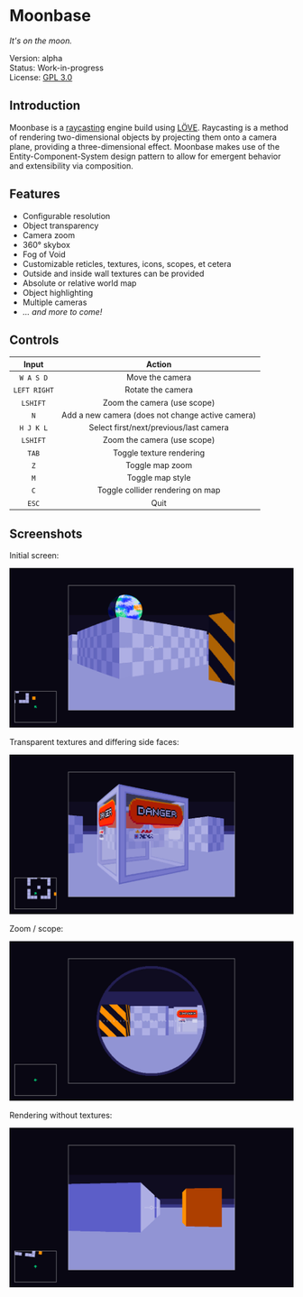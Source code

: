# Moonbase
_It's on the moon._  
  
Version: alpha  
Status:  Work-in-progress  
License: [GPL 3.0](LICENSE.md)



## Introduction

Moonbase is a [raycasting](http://en.wikipedia.org/wiki/Raycasting) engine build using [LÖVE](https://www.love2d.org). Raycasting is a method of rendering two-dimensional objects by projecting them onto a camera plane, providing a three-dimensional effect. Moonbase makes use of the Entity-Component-System design pattern to allow for emergent behavior and extensibility via composition.



## Features
* Configurable resolution
* Object transparency
* Camera zoom
* 360° skybox
* Fog of Void
* Customizable reticles, textures, icons, scopes, et cetera
* Outside and inside wall textures can be provided
* Absolute or relative world map
* Object highlighting
* Multiple cameras
* _... and more to come!_




## Controls
| Input        | Action                                              |
|:------------:|:---------------------------------------------------:|
| `W A S D`    | Move the camera                                     |
| `LEFT RIGHT` | Rotate the camera                                   |
| `LSHIFT`     | Zoom the camera (use scope)                         |
| `N`          | Add a new camera (does not change active camera)    |
| `H J K L`    | Select first/next/previous/last camera              |
| `LSHIFT`     | Zoom the camera (use scope)                         |
| `TAB`        | Toggle texture rendering                            |
| `Z`          | Toggle map zoom                                     |
| `M`          | Toggle map style                                    |
| `C`          | Toggle collider rendering on map                    |
| `ESC`        | Quit                                                |



## Screenshots

Initial screen:  

![Screenshot 01](meta/screenshot/01.png)
  
  
Transparent textures and differing side faces:  
  
![Screenshot 02](meta/screenshot/02.png)
  

Zoom / scope:  
  
![Screenshot 03](meta/screenshot/03.png)
  

Rendering without textures:  
  
![Screenshot 04](meta/screenshot/04.png)
